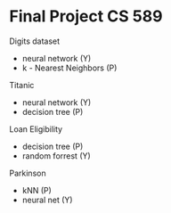 # Final Project CS 589

Digits dataset
- neural network (Y)
- k - Nearest Neighbors (P)

Titanic
- neural network (Y)
- decision tree (P)

Loan Eligibility
- decision tree (P)
- random forrest (Y)

Parkinson
- kNN (P)
- neural net (Y)